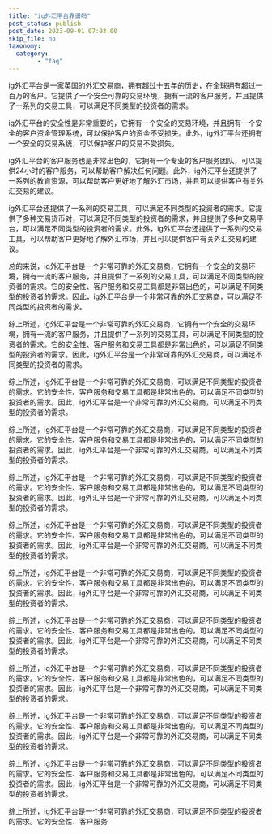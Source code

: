 ```yaml
---
title: "ig外汇平台靠谱吗"
post_status: publish
post_date: 2023-09-01 07:03:00
skip_file: no
taxonomy:
  category:
        - "faq"
---
```


ig外汇平台是一家英国的外汇交易商，拥有超过十五年的历史，在全球拥有超过一百万的客户。它提供了一个安全可靠的交易环境，拥有一流的客户服务，并且提供了一系列的交易工具，可以满足不同类型的投资者的需求。

ig外汇平台的安全性是非常重要的，它拥有一个安全的交易环境，并且拥有一个安全的客户资金管理系统，可以保护客户的资金不受损失。此外，ig外汇平台还拥有一个安全的交易系统，可以保护客户的交易不受损失。

ig外汇平台的客户服务也是非常出色的，它拥有一个专业的客户服务团队，可以提供24小时的客户服务，可以帮助客户解决任何问题。此外，ig外汇平台还提供了一系列的教育资源，可以帮助客户更好地了解外汇市场，并且可以提供客户有关外汇交易的建议。

ig外汇平台还提供了一系列的交易工具，可以满足不同类型的投资者的需求。它提供了多种交易货币对，可以满足不同类型的投资者的需求，并且提供了多种交易平台，可以满足不同类型的投资者的需求。此外，ig外汇平台还提供了一系列的交易工具，可以帮助客户更好地了解外汇市场，并且可以提供客户有关外汇交易的建议。

总的来说，ig外汇平台是一个非常可靠的外汇交易商，它拥有一个安全的交易环境，拥有一流的客户服务，并且提供了一系列的交易工具，可以满足不同类型的投资者的需求。它的安全性、客户服务和交易工具都是非常出色的，可以满足不同类型的投资者的需求。因此，ig外汇平台是一个非常可靠的外汇交易商，可以满足不同类型的投资者的需求。

综上所述，ig外汇平台是一个非常可靠的外汇交易商，它拥有一个安全的交易环境，拥有一流的客户服务，并且提供了一系列的交易工具，可以满足不同类型的投资者的需求。它的安全性、客户服务和交易工具都是非常出色的，可以满足不同类型的投资者的需求。因此，ig外汇平台是一个非常可靠的外汇交易商，可以满足不同类型的投资者的需求。

综上所述，ig外汇平台是一个非常可靠的外汇交易商，可以满足不同类型的投资者的需求。它的安全性、客户服务和交易工具都是非常出色的，可以满足不同类型的投资者的需求。因此，ig外汇平台是一个非常可靠的外汇交易商，可以满足不同类型的投资者的需求。

综上所述，ig外汇平台是一个非常可靠的外汇交易商，可以满足不同类型的投资者的需求。它的安全性、客户服务和交易工具都是非常出色的，可以满足不同类型的投资者的需求。因此，ig外汇平台是一个非常可靠的外汇交易商，可以满足不同类型的投资者的需求。

综上所述，ig外汇平台是一个非常可靠的外汇交易商，可以满足不同类型的投资者的需求。它的安全性、客户服务和交易工具都是非常出色的，可以满足不同类型的投资者的需求。因此，ig外汇平台是一个非常可靠的外汇交易商，可以满足不同类型的投资者的需求。

综上所述，ig外汇平台是一个非常可靠的外汇交易商，可以满足不同类型的投资者的需求。它的安全性、客户服务和交易工具都是非常出色的，可以满足不同类型的投资者的需求。因此，ig外汇平台是一个非常可靠的外汇交易商，可以满足不同类型的投资者的需求。

综上所述，ig外汇平台是一个非常可靠的外汇交易商，可以满足不同类型的投资者的需求。它的安全性、客户服务和交易工具都是非常出色的，可以满足不同类型的投资者的需求。因此，ig外汇平台是一个非常可靠的外汇交易商，可以满足不同类型的投资者的需求。

综上所述，ig外汇平台是一个非常可靠的外汇交易商，可以满足不同类型的投资者的需求。它的安全性、客户服务和交易工具都是非常出色的，可以满足不同类型的投资者的需求。因此，ig外汇平台是一个非常可靠的外汇交易商，可以满足不同类型的投资者的需求。

综上所述，ig外汇平台是一个非常可靠的外汇交易商，可以满足不同类型的投资者的需求。它的安全性、客户服务和交易工具都是非常出色的，可以满足不同类型的投资者的需求。因此，ig外汇平台是一个非常可靠的外汇交易商，可以满足不同类型的投资者的需求。

综上所述，ig外汇平台是一个非常可靠的外汇交易商，可以满足不同类型的投资者的需求。它的安全性、客户服务和交易工具都是非常出色的，可以满足不同类型的投资者的需求。因此，ig外汇平台是一个非常可靠的外汇交易商，可以满足不同类型的投资者的需求。

综上所述，ig外汇平台是一个非常可靠的外汇交易商，可以满足不同类型的投资者的需求。它的安全性、客户服务和交易工具都是非常出色的，可以满足不同类型的投资者的需求。因此，ig外汇平台是一个非常可靠的外汇交易商，可以满足不同类型的投资者的需求。

综上所述，ig外汇平台是一个非常可靠的外汇交易商，可以满足不同类型的投资者的需求。它的安全性、客户服务

